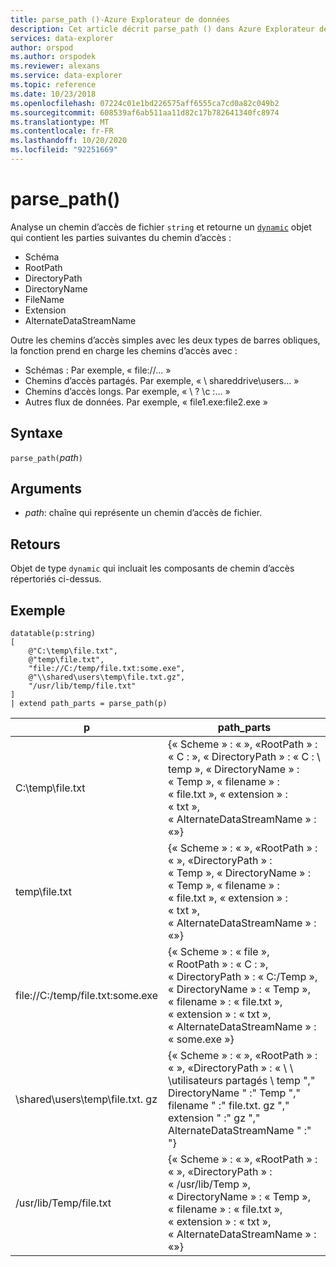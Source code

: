 ```yaml
---
title: parse_path ()-Azure Explorateur de données
description: Cet article décrit parse_path () dans Azure Explorateur de données.
services: data-explorer
author: orspod
ms.author: orspodek
ms.reviewer: alexans
ms.service: data-explorer
ms.topic: reference
ms.date: 10/23/2018
ms.openlocfilehash: 07224c01e1bd226575aff6555ca7cd0a82c049b2
ms.sourcegitcommit: 608539af6ab511aa11d82c17b782641340fc8974
ms.translationtype: MT
ms.contentlocale: fr-FR
ms.lasthandoff: 10/20/2020
ms.locfileid: "92251669"
---
```

# <a name="parse_path"></a>parse_path()

Analyse un chemin d’accès de fichier `string` et retourne un [`dynamic`](./scalar-data-types/dynamic.md) objet qui contient les parties suivantes du chemin d’accès :
* Schéma
* RootPath
* DirectoryPath
* DirectoryName
* FileName
* Extension
* AlternateDataStreamName

Outre les chemins d’accès simples avec les deux types de barres obliques, la fonction prend en charge les chemins d’accès avec :
* Schémas : Par exemple, « file://... »
* Chemins d’accès partagés. Par exemple, « \\ shareddrive\users... »
* Chemins d’accès longs. Par exemple, « \\ ? \c :... »
* Autres flux de données. Par exemple, « file1.exe:file2.exe »

## <a name="syntax"></a>Syntaxe

`parse_path(`*path*`)`

## <a name="arguments"></a>Arguments

* *path*: chaîne qui représente un chemin d’accès de fichier.

## <a name="returns"></a>Retours

Objet de type `dynamic` qui incluait les composants de chemin d’accès répertoriés ci-dessus.

## <a name="example"></a>Exemple

<!-- csl: https://help.kusto.windows.net/Samples -->
```kusto
datatable(p:string) 
[
    @"C:\temp\file.txt",
    @"temp\file.txt",
    "file://C:/temp/file.txt:some.exe",
    @"\\shared\users\temp\file.txt.gz",
    "/usr/lib/temp/file.txt"
]
| extend path_parts = parse_path(p)

```

|p|path_parts
|---|---
|C:\temp\file.txt|{« Scheme » : « », «RootPath » : « C : », « DirectoryPath » : « C : \\ temp », « DirectoryName » : « Temp », « filename » : « file.txt », « extension » : « txt », « AlternateDataStreamName » : «»}
|temp\file.txt|{« Scheme » : « », «RootPath » : « », «DirectoryPath » : « Temp », « DirectoryName » : « Temp », « filename » : « file.txt », « extension » : « txt », « AlternateDataStreamName » : «»}
|file://C:/temp/file.txt:some.exe|{« Scheme » : « file », « RootPath » : « C : », « DirectoryPath » : « C:/Temp », « DirectoryName » : « Temp », « filename » : « file.txt », « extension » : « txt », « AlternateDataStreamName » : « some.exe »}
|\\shared\users\temp\file.txt. gz|{« Scheme » : « », «RootPath » : « », «DirectoryPath » : « \\ \\ \\utilisateurs partagés \\ temp "," DirectoryName " :" Temp "," filename " :" file.txt. gz "," extension " :" gz "," AlternateDataStreamName " :" "}
|/usr/lib/Temp/file.txt|{« Scheme » : « », «RootPath » : « », «DirectoryPath » : « /usr/lib/Temp », « DirectoryName » : « Temp », « filename » : « file.txt », « extension » : « txt », « AlternateDataStreamName » : «»}
